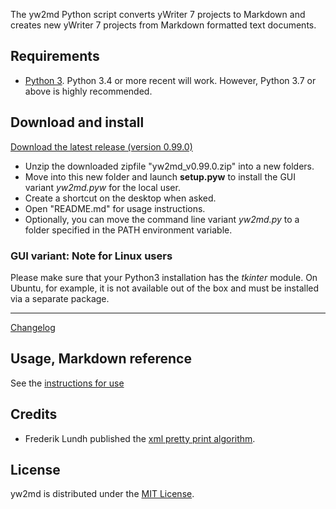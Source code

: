 The yw2md Python script converts yWriter 7 projects to Markdown 
and creates new yWriter 7 projects from Markdown formatted text documents.

## Requirements

- [Python 3](https://www.python.org). Python 3.4 or more recent will work. However, Python 3.7 or above is highly recommended.

## Download and install

[Download the latest release (version 0.99.0)](https://raw.githubusercontent.com/peter88213/yw2md/main/dist/yw2md_v0.99.0.zip)

- Unzip the downloaded zipfile "yw2md_v0.99.0.zip" into a new folders.
- Move into this new folder and launch **setup.pyw** to install the GUI variant *yw2md.pyw* for the local user.
- Create a shortcut on the desktop when asked.
- Open "README.md" for usage instructions.
- Optionally, you can move the command line variant *yw2md.py* to a folder specified in the PATH environment variable. 

### GUI variant: Note for Linux users

Please make sure that your Python3 installation has the *tkinter* module. On Ubuntu, for example, it is not available out of the box and must be installed via a separate package. 

------------------------------------------------------------------

[Changelog](changelog)

## Usage, Markdown reference

See the [instructions for use](usage)

## Credits

- Frederik Lundh published the [xml pretty print algorithm](http://effbot.org/zone/element-lib.htm#prettyprint).

## License

yw2md is distributed under the [MIT
License](http://www.opensource.org/licenses/mit-license.php).
